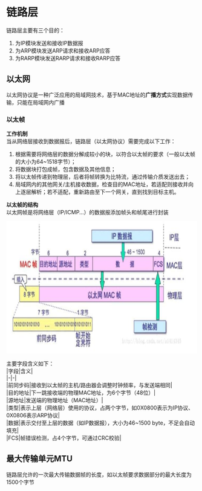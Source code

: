 # 链路层
链路层主要有三个目的：  
1. 为IP模块发送和接收IP数据报
2. 为ARP模块发送ARP请求和接收ARP应答
3. 为RARP模块发送RARP请求和接收RARP应答

## 以太网
以太网协议是一种广泛应用的局域网技术，基于MAC地址的**广播方式**实现数据传输，只能在局域网内广播  
### 以太帧
**工作机制**  
当从网络层接收到数据报后，链路层（以太网协议）需要完成以下工作：  
1. 根据需要将网络层的数据分解成较小的块，以符合以太帧的要求（一般以太帧的大小为64~1518字节）；  
2. 将数据块打包成帧，包含数据及其他信息；
3. 将以太帧传递到物理层，后者将帧转换为比特流，通过传输介质发送出去；
4. 局域网内的其他网关/主机接收数据，检查目的MAC地址，若适配则接收并向上逐层解析；若不适配，重新路由至下一个网关，直到找到目标主机。

**以太帧的结构**  
以太网帧是将网络层（IP/ICMP...）的数据报添加帧头和帧尾进行封装
<div align=left><img width="530" height="350" src="./images/以太帧结构.JPG"/></div>  

主要字段含义如下：  
|字段|含义|    
|-|-|    
|前同步码|接收到以太帧的主机/路由器会调整时钟频率，与发送端相同|      
|目的地址|下一跳接收端的物理MAC地址，为6个字节（48位）|  
|源地址|发送端的物理地址（MAC地址）|  
|类型|表示上层（网络层）使用的协议，占两个字节，如0X0800表示为IP协议、0X0806表示ARP协议|  
|数据|表示交付至上层的数据（如IP数据报），大小为46~1500 byte，不足会自动填充|  
|FCS|帧错误检测，占4个字节，可通过CRC校验|  

## 最大传输单元MTU  
  链路层允许的一次最大传输数据帧的长度，如以太帧要求数据部分的最大长度为1500个字节
 

